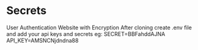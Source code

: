 # Secrets
User Authentication Website with Encryption 
After cloning create .env file and add your api keys and secrets 
eg: SECRET=BBFahddAJNA
    API_KEY=AMSNCNjdndna88
